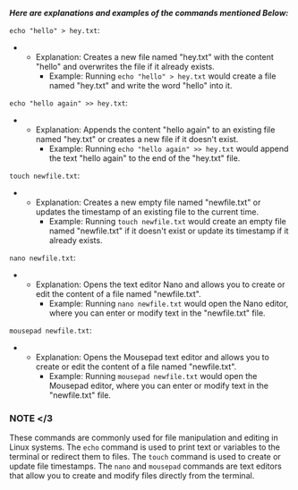 **_Here are explanations and examples of the commands mentioned Below:_**

`echo "hello" > hey.txt`:

- - Explanation: Creates a new file named "hey.txt" with the content "hello" and overwrites the file if it already exists.
    - Example: Running `echo "hello" > hey.txt` would create a file named "hey.txt" and write the word "hello" into it.

`echo "hello again" >> hey.txt`:

- - Explanation: Appends the content "hello again" to an existing file named "hey.txt" or creates a new file if it doesn't exist.
    - Example: Running `echo "hello again" >> hey.txt` would append the text "hello again" to the end of the "hey.txt" file.

`touch newfile.txt`:

- - Explanation: Creates a new empty file named "newfile.txt" or updates the timestamp of an existing file to the current time.
    - Example: Running `touch newfile.txt` would create an empty file named "newfile.txt" if it doesn't exist or update its timestamp if it already exists.

`nano newfile.txt`:

- - Explanation: Opens the text editor Nano and allows you to create or edit the content of a file named "newfile.txt".
    - Example: Running `nano newfile.txt` would open the Nano editor, where you can enter or modify text in the "newfile.txt" file.

`mousepad newfile.txt`:

- - Explanation: Opens the Mousepad text editor and allows you to create or edit the content of a file named "newfile.txt".
    - Example: Running `mousepad newfile.txt` would open the Mousepad editor, where you can enter or modify text in the "newfile.txt" file.

### NOTE </3
These commands are commonly used for file manipulation and editing in Linux systems. The `echo` command is used to print text or variables to the terminal or redirect them to files. The `touch` command is used to create or update file timestamps. The `nano` and `mousepad` commands are text editors that allow you to create and modify files directly from the terminal.